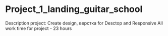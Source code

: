 # Project_1_landing_guitar_school
Description project:
Create design, верстка for Desctop and Responsive
All work time for project - 23 hours
